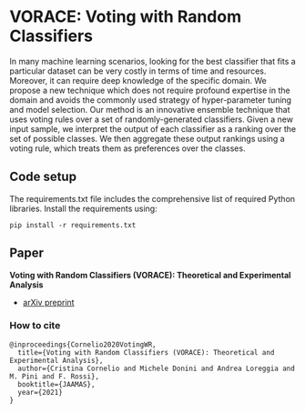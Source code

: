 # VORACE: Voting with Random Classifiers

In many machine learning scenarios, looking for the best classifier that fits a particular dataset can be very costly in terms of time and resources. Moreover, it can require deep knowledge of the specific domain.
We propose a new technique which does not require profound expertise in the domain and avoids the commonly used strategy of hyper-parameter tuning and model selection. Our method is an innovative ensemble technique that uses voting rules over a set of randomly-generated classifiers.
Given a new input sample, we interpret the output of each classifier as a ranking over the set of possible classes.
We then aggregate these output rankings using a voting rule, which treats them as preferences over the classes. 

## Code setup
The requirements.txt file includes the comprehensive list of required Python libraries.
Install the requirements using:

```
pip install -r requirements.txt
```

## Paper
**Voting with Random Classifiers (VORACE): Theoretical and Experimental Analysis**
* [arXiv preprint](https://arxiv.org/abs/1909.08996)

### How to cite
```
@inproceedings{Cornelio2020VotingWR,
  title={Voting with Random Classifiers (VORACE): Theoretical and Experimental Analysis},
  author={Cristina Cornelio and Michele Donini and Andrea Loreggia and M. Pini and F. Rossi},
  booktitle={JAAMAS},
  year={2021}
}
```